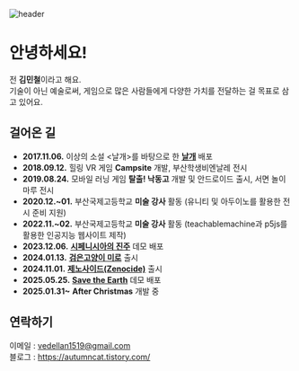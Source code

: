 ![header](https://capsule-render.vercel.app/api?type=waving&height=180&color=gradient&customColorList=14&text=Miniron&fontAlign=74&fontAlignY=40)

# 안녕하세요!
전 **김민철**이라고 해요. <br>
기술이 아닌 예술로써, 게임으로 많은 사람들에게 다양한 가치를 전달하는 걸 목표로 삼고 있어요.

## 걸어온 길
- **2017.11.06.** 이상의 소설 <날개>를 바탕으로 한 [**날개**](https://cafe.naver.com/xpcafe?iframe_url_utf8=%2FArticleRead.nhn%253Fclubid%3D10738640%2526articleid%3D167381) 배포
- **2018.09.12.** 힐링 VR 게임 **Campsite** 개발, 부산학생비엔날레 전시
- **2019.08.24.** 모바일 러닝 게임 **탈출! 낙동고** 개발 및 안드로이드 출시, 서면 놀이마루 전시
- **2020.12.~01.** 부산국제고등학교 **미술 강사** 활동 (유니티 및 아두이노를 활용한 전시 준비 지원)
- **2022.11.~02.** 부산국제고등학교 **미술 강사** 활동 (teachablemachine과 p5js를 활용한 인공지능 웹사이트 제작)
- **2023.12.06.** [**시페니시아의 진주**](https://github.com/pknu-wap/The-Pearl-of-Siphenisia/releases) 데모 배포
- **2024.01.13.** [**검은고양이 미로**](https://store.onstove.com/ko/games/2960) 출시
- **2024.11.01.** [**제노사이드(Zenocide)**](https://store.onstove.com/ko/games/4392) 출시
- **2025.05.25.** [**Save the Earth**](https://github.com/miniron-v/Save-the-Earth-Release/releases/tag/Demo) 데모 배포
- **2025.01.31~** **After Christmas** 개발 중

## 연락하기
이메일 : vedellan1519@gmail.com   
블로그 : https://autumncat.tistory.com/
<!--
**miniron-v/miniron-v** is a ✨ _special_ ✨ repository because its `README.md` (this file) appears on your GitHub profile.

Here are some ideas to get you started:

- 🔭 I’m currently working on ...
- 🌱 I’m currently learning ...
- 👯 I’m looking to collaborate on ...
- 🤔 I’m looking for help with ...
- 💬 Ask me about ...
- 📫 How to reach me: ...
- 😄 Pronouns: ...
- ⚡ Fun fact: ...
-->
